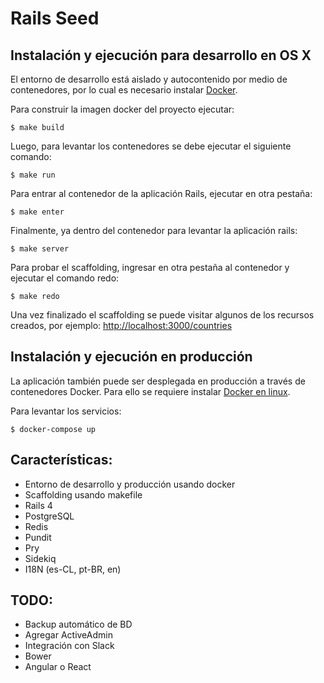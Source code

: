 # Rails Seed

## Instalación y ejecución para desarrollo en OS X

El entorno de desarrollo está aislado y autocontenido por medio de contenedores, por lo cual es necesario instalar [Docker](https://www.google.com/search?q=install+docker+os+x).

Para construir la imagen docker del proyecto ejecutar:

  ```
  $ make build
  ```

Luego, para levantar los contenedores se debe ejecutar el siguiente comando:

  ```
  $ make run
  ```

Para entrar al contenedor de la aplicación Rails, ejecutar en otra pestaña:

  ```
  $ make enter
  ```

Finalmente, ya dentro del contenedor para levantar la aplicación rails:

  ```
  $ make server
  ```

Para probar el scaffolding, ingresar en otra pestaña al contenedor y ejecutar el comando redo:

  ```
  $ make redo
  ```

Una vez finalizado el scaffolding se puede visitar algunos de los recursos creados, por ejemplo: [http://localhost:3000/countries](http://localhost:3000/countries)

## Instalación y ejecución en producción

La aplicación también puede ser desplegada en producción a través de contenedores Docker. Para ello se requiere instalar [Docker en linux](https://www.google.com/search?q=install+docker+linux).

Para levantar los servicios:

  ```
  $ docker-compose up
  ```

## Características:
  - Entorno de desarrollo y producción usando docker
  - Scaffolding usando makefile
  - Rails 4
  - PostgreSQL
  - Redis
  - Pundit
  - Pry
  - Sidekiq
  - I18N (es-CL, pt-BR, en)

## TODO:
  - Backup automático de BD
  - Agregar ActiveAdmin
  - Integración con Slack
  - Bower
  - Angular o React
